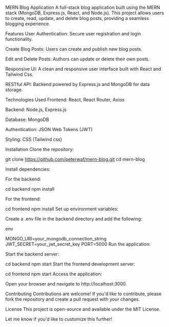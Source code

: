 MERN Blog Application
A full-stack blog application built using the MERN stack (MongoDB, Express.js, React, and Node.js). This project allows users to create, read, update, and delete blog posts, providing a seamless blogging experience.

Features
User Authentication: Secure user registration and login functionality.

Create Blog Posts: Users can create and publish new blog posts.

Edit and Delete Posts: Authors can update or delete their own posts.

Responsive UI: A clean and responsive user interface built with React and Tailwind Css.

RESTful API: Backend powered by Express.js and MongoDB for data storage.

Technologies Used
Frontend: React, React Router, Axios

Backend: Node.js, Express.js

Database: MongoDB

Authentication: JSON Web Tokens (JWT)

Styling: CSS (Tailwind css)

Installation
Clone the repository:


git clone https://github.com/peterwaf/mern-blog.git
cd mern-blog

Install dependencies:

For the backend:


cd backend
npm install

For the frontend:


cd frontend
npm install
Set up environment variables:

Create a .env file in the backend directory and add the following:

env

MONGO_URI=your_mongodb_connection_string
JWT_SECRET=your_jwt_secret_key
PORT=5000
Run the application:

Start the backend server:


cd backend
npm start
Start the frontend development server:


cd frontend
npm start
Access the application:

Open your browser and navigate to http://localhost:3000.

Contributing
Contributions are welcome! If you'd like to contribute, please fork the repository and create a pull request with your changes.

License
This project is open-source and available under the MIT License.

Let me know if you'd like to customize this further!